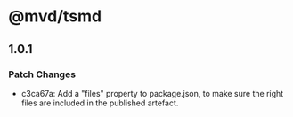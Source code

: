 # @mvd/tsmd

## 1.0.1

### Patch Changes

- c3ca67a: Add a "files" property to package.json, to make sure the right files are included in the published artefact.
